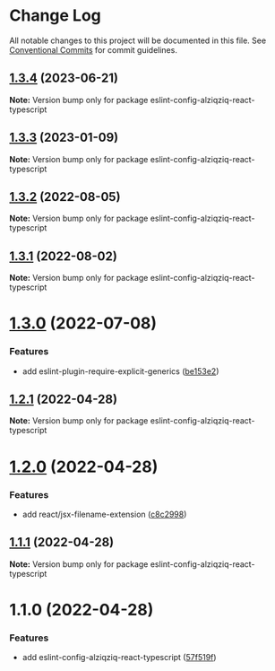 # Change Log

All notable changes to this project will be documented in this file.
See [Conventional Commits](https://conventionalcommits.org) for commit guidelines.

## [1.3.4](https://github.com/alziqziq/eslint-config/compare/eslint-config-alziqziq-react-typescript@1.3.3...eslint-config-alziqziq-react-typescript@1.3.4) (2023-06-21)

**Note:** Version bump only for package eslint-config-alziqziq-react-typescript





## [1.3.3](https://github.com/alziqziq/eslint-config/compare/eslint-config-alziqziq-react-typescript@1.3.2...eslint-config-alziqziq-react-typescript@1.3.3) (2023-01-09)

**Note:** Version bump only for package eslint-config-alziqziq-react-typescript

## [1.3.2](https://github.com/alziqziq/eslint-config/compare/eslint-config-alziqziq-react-typescript@1.3.1...eslint-config-alziqziq-react-typescript@1.3.2) (2022-08-05)

**Note:** Version bump only for package eslint-config-alziqziq-react-typescript

## [1.3.1](https://github.com/alziqziq/eslint-config/compare/eslint-config-alziqziq-react-typescript@1.3.0...eslint-config-alziqziq-react-typescript@1.3.1) (2022-08-02)

**Note:** Version bump only for package eslint-config-alziqziq-react-typescript

# [1.3.0](https://github.com/alziqziq/eslint-config/compare/eslint-config-alziqziq-react-typescript@1.2.1...eslint-config-alziqziq-react-typescript@1.3.0) (2022-07-08)

### Features

- add eslint-plugin-require-explicit-generics ([be153e2](https://github.com/alziqziq/eslint-config/commit/be153e2e028351c70f401c62e931097d2b88d894))

## [1.2.1](https://github.com/alziqziq/eslint-config/compare/eslint-config-alziqziq-react-typescript@1.2.0...eslint-config-alziqziq-react-typescript@1.2.1) (2022-04-28)

**Note:** Version bump only for package eslint-config-alziqziq-react-typescript

# [1.2.0](https://github.com/alziqziq/eslint-config/compare/eslint-config-alziqziq-react-typescript@1.1.1...eslint-config-alziqziq-react-typescript@1.2.0) (2022-04-28)

### Features

- add react/jsx-filename-extension ([c8c2998](https://github.com/alziqziq/eslint-config/commit/c8c29986f5d57ae482f776573f878af85737a061))

## [1.1.1](https://github.com/alziqziq/eslint-config/compare/eslint-config-alziqziq-react-typescript@1.1.0...eslint-config-alziqziq-react-typescript@1.1.1) (2022-04-28)

**Note:** Version bump only for package eslint-config-alziqziq-react-typescript

# 1.1.0 (2022-04-28)

### Features

- add eslint-config-alziqziq-react-typescript ([57f519f](https://github.com/alziqziq/eslint-config/commit/57f519fe247fbb28a83c25f2e86149d038d129af))
